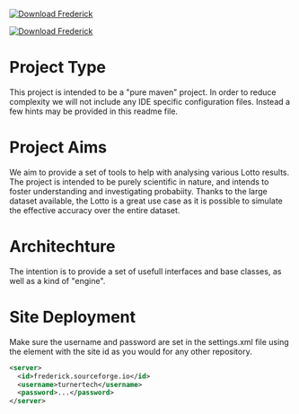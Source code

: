 [![Download Frederick](https://img.shields.io/sourceforge/dt/frederick.svg)](https://sourceforge.net/projects/frederick/files/latest/download)

[![Download Frederick](https://a.fsdn.com/con/app/sf-download-button)](https://sourceforge.net/projects/frederick/files/latest/download)

# Project Type

This project is intended to be a "pure maven" project. In order to reduce complexity we will not include any IDE specific configuration files. Instead a few hints may be provided in this readme file.

# Project Aims

We aim to provide a set of tools to help with analysing various Lotto results. The project is intended to be purely scientific in nature, and intends to foster understanding and investigating probabiity. Thanks to the large dataset available, the Lotto is a great use case as it is possible to simulate the effective accuracy over the entire dataset.

# Architechture

The intention is to provide a set of usefull interfaces and base classes, as well as a kind of "engine".

# Site Deployment

Make sure the username and password are set in the settings.xml file using the <servers> element with the site id as you would for any other repository.

```xml
<server>
  <id>frederick.sourceforge.io</id>
  <username>turnertech</username>
  <password>...</password>
</server>
```
